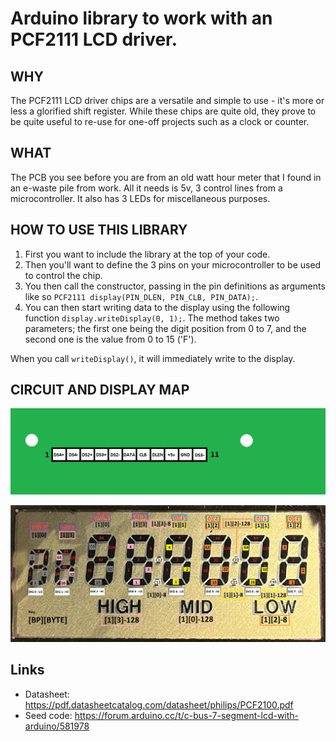# Arduino library to work with an PCF2111 LCD driver.

## WHY
The PCF2111 LCD driver chips are a versatile and simple to use - it's more or less a glorified shift register. While these chips are quite old, they prove to be quite useful to re-use for one-off projects such as a clock or counter.

## WHAT
The PCB you see before you are from an old watt hour meter that I found in an e-waste pile from work. All it needs is 5v, 3 control lines from a microcontroller. It also has 3 LEDs for miscellaneous purposes.

## HOW TO USE THIS LIBRARY
1. First you want to include the library at the top of your code. 
2. Then you'll want to define the 3 pins on your microcontroller to be used to control the chip. 
3. You then call the constructor, passing in the pin definitions as arguments like so `PCF2111 display(PIN_DLEN, PIN_CLB, PIN_DATA);`.
4. You can then start writing data to the display using the following function `display.writeDisplay(0, 1);`. The method takes two parameters; the first one being the digit position from 0 to 7, and the second one is the value from 0 to 15 ('F').

When you call `writeDisplay()`, it will immediately write to the display.

## CIRCUIT AND DISPLAY MAP
![Pinout](/extras/Watthour%20Pinout.png)

![Segments](/extras/Watt-hour%20meter%20LCD%20Map%20-%20propper.png)

## Links
- Datasheet: <https://pdf.datasheetcatalog.com/datasheet/philips/PCF2100.pdf>
- Seed code: <https://forum.arduino.cc/t/c-bus-7-segment-lcd-with-arduino/581978>
